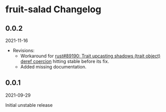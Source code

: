 # fruit-salad Changelog

<!-- markdownlint-disable no-trailing-punctuation -->

## 0.0.2

2021-11-16

- Revisions:
  - Workaround for [rust#89190: Trait upcasting shadows (trait object) deref coercion](https://github.com/rust-lang/rust/issues/89190) hitting stable before its fix.
  - Added missing documentation.

## 0.0.1

2021-09-29

Initial unstable release
